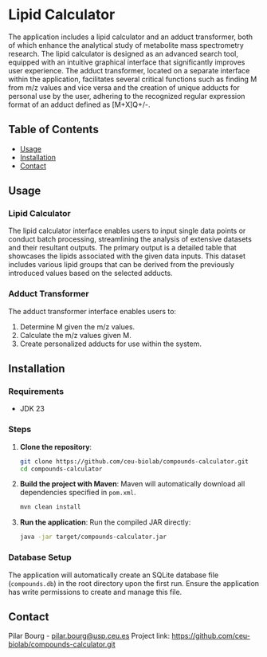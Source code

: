 # Lipid Calculator
The application includes a lipid calculator and an adduct transformer, both of which enhance the analytical study of metabolite mass spectrometry research. The lipid calculator is designed as an advanced search tool, equipped with an intuitive graphical interface that significantly improves user experience. The adduct transformer, located on a separate interface within the application, facilitates several critical functions such as finding M from m/z values and vice versa and the creation of unique adducts for personal use by the user, adhering to the recognized regular expression format of an adduct defined as [M+X]Q+/-.

## Table of Contents
- [Usage](#usage)
- [Installation](#installation)
- [Contact](#contact)

## Usage
### Lipid Calculator
The lipid calculator interface enables users to input single data points or conduct batch processing, streamlining the analysis of extensive datasets and their resultant outputs. The primary output is a detailed table that showcases the lipids associated with the given data inputs. This dataset includes various lipid groups that can be derived from the previously introduced values based on the selected adducts.
### Adduct Transformer
The adduct transformer interface enables users to:
  1.	Determine M given the m/z values.
  2.	Calculate the m/z values given M.
  3.	Create personalized adducts for use within the system.

## Installation
### Requirements
- JDK 23

### Steps
1. **Clone the repository**:
   ```bash
   git clone https://github.com/ceu-biolab/compounds-calculator.git
   cd compounds-calculator
2. **Build the project with Maven**: Maven will automatically download all dependencies specified in `pom.xml`.
    ```bash
    mvn clean install
    ```
3. **Run the application**:
   Run the compiled JAR directly:
     ```bash
     java -jar target/compounds-calculator.jar
     ```

### Database Setup
The application will automatically create an SQLite database file (`compounds.db`) in the root directory upon the first run. Ensure the application has write permissions to create and manage this file.

## Contact
Pilar Bourg - pilar.bourg@usp.ceu.es
Project link: https://github.com/ceu-biolab/compounds-calculator.git
